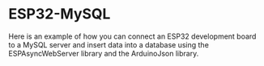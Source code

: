 # ESP32-MySQL

Here is an example of how you can connect an ESP32 development board to a MySQL server and insert data into a database using the ESPAsyncWebServer library and the ArduinoJson library.
